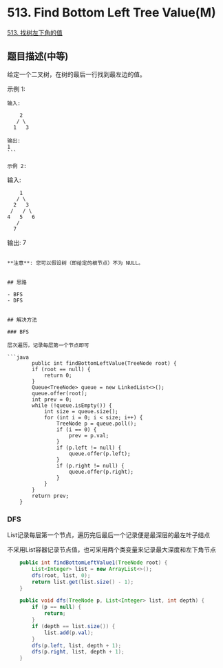 
# 513. Find Bottom Left Tree Value(M)

[513. 找树左下角的值](https://leetcode-cn.com/problems/find-bottom-left-tree-value/)

## 题目描述(中等)

给定一个二叉树，在树的最后一行找到最左边的值。

示例 1:
```
输入:

    2
   / \
  1   3

输出:
1
``` 

示例 2:
```
输入:

        1
       / \
      2   3
     /   / \
    4   5   6
       /
      7

输出:
7
``` 

**注意**: 您可以假设树（即给定的根节点）不为 NULL。


## 思路

- BFS
- DFS


## 解决方法

### BFS

层次遍历，记录每层第一个节点即可

```java
        public int findBottomLeftValue(TreeNode root) {
        if (root == null) {
            return 0;
        }
        Queue<TreeNode> queue = new LinkedList<>();
        queue.offer(root);
        int prev = 0;
        while (!queue.isEmpty()) {
            int size = queue.size();
            for (int i = 0; i < size; i++) {
                TreeNode p = queue.poll();
                if (i == 0) {
                    prev = p.val;
                }
                if (p.left != null) {
                    queue.offer(p.left);
                }
                if (p.right != null) {
                    queue.offer(p.right);
                }
            }
        }
        return prev;
    }
```

### DFS

List记录每层第一个节点，遍历完后最后一个记录便是最深层的最左叶子结点

不采用List容器记录节点值，也可采用两个类变量来记录最大深度和左下角节点

```java
    public int findBottomLeftValue1(TreeNode root) {
        List<Integer> list = new ArrayList<>();
        dfs(root, list, 0);
        return list.get(list.size() - 1);
    }

    public void dfs(TreeNode p, List<Integer> list, int depth) {
        if (p == null) {
            return;
        }
        if (depth == list.size()) {
            list.add(p.val);
        }
        dfs(p.left, list, depth + 1);
        dfs(p.right, list, depth + 1);
    }
```